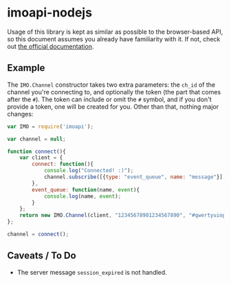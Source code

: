 imoapi-nodejs
=============

Usage of this library is kept as similar as possible to the browser-based API, so this document assumes you already have familiarity with it. If not, check out [the official documentation](https://imo.im/developers/).

Example
-------

The `IMO.Channel` constructor takes two extra parameters: the `ch_id` of the channel you're connecting to, and optionally the token (the part that comes after the `#`). The token can include or omit the `#` symbol, and if you don't provide a token, one will be created for you. Other than that, nothing major changes:

```javascript
var IMO = require('imoapi');

var channel = null;

function connect(){
	var client = {
		connect: function(){
			console.log("Connected! :)");
			channel.subscribe([{type: "event_queue", name: "message"}], 0);
		},
		event_queue: function(name, event){
			console.log(name, event);
		}
	};
	return new IMO.Channel(client, "12345678901234567890", "#qwertyuiopzxcvbnm");
};

channel = connect();
```

Caveats / To Do
---------------

- The server message `session_expired` is not handled.
